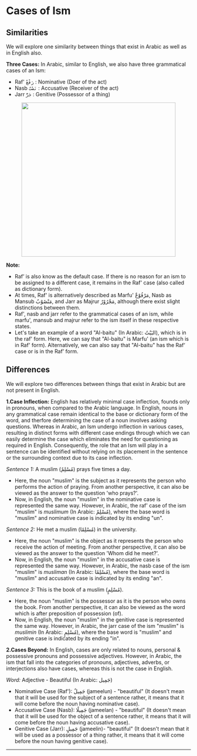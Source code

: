 # Cases of Ism

## Similarities
We will explore one similarity between things that exist in Arabic as well as in English also.

**Three Cases:** In Arabic, similar to English, we also have three grammatical cases of an Ism:
- Raf' `رَفْعٌ` : Nominative (Doer of the act)
- Nasb `نَصْبٌ` : Accusative (Receiver of the act)
- Jarr `جَرٌّ` : Genitive (Possessor of a thing)

<p align="center">
  <img src="https://github.com/mdfnam/QnA/assets/156814846/7113489a-8ca8-4b04-bf18-2ec347a0ff0d" width="420">
</p>

**Note:**
- Raf’ is also know as the default case. If there is no reason for an ism to be assigned to a different case, it remains in the Raf' case (also called as dictionary form).
- At times, Raf' is alternatively described as Marfu' مَرْفُوْعٌ, Nasb as Mansub مَنْصُوْبٌ, and Jarr as Majrur مَجْرُوْرٌ, although there exist slight distinctions between them.
- Raf', nasb and jarr refer to the grammatical cases of an ism, while marfu', mansub and majrur refer to the ism itself in these respective states.
- Let's take an example of a word "Al-baitu" (In Arabic: البَيْتُ), which is in the raf' form. Here, we can say that "Al-baitu" is Marfu' (an ism which is in Raf' form). Alternatively, we can also say that "Al-baitu" has the Raf‘ case or is in the Raf’ form.

## Differences
We will explore two differences between things that exist in Arabic but are not present in English.

**1.Case Inflection:** English has relatively minimal case inflection, founds only in pronouns, when compared to the Arabic language. In English, nouns in any grammatical case remain identical to the base or dictionary form of the word, and therfore determining the case of a noun involves asking questions. Whereas in Arabic, an Ism undergo inflection in various cases, resulting in distinct forms with different case endings through which we can easily determine the case which eliminates the need for questioning as required in English. Consequently, the role that an Ism will play in a sentence can be identified without relying on its placement in the sentence or the surrounding context due to its case inflection.

*Sentence 1:* A muslim (مُسْلِمٌ) prays five times a day.
- Here, the noun "muslim" is the subject as it represents the person who performs the action of praying. From another perspective, it can also be viewed as the answer to the question 'who prays?'.
- Now, in English, the noun "muslim" in the nominative case is represented the same way. However, in Arabic, the raf' case of the ism "muslim" is *muslimum* (In Arabic: مُسْلِمٌ), where the base word is "muslim" and nominative case is indicated by its ending "un".

*Sentence 2:* He met a muslim (مُسْلِمًا) in the university.
- Here, the noun "muslim" is the object as it represents the person who receive the action of meeting. From another perspective, it can also be viewed as the answer to the question 'Whom did he meet?'.
- Now, in English, the noun "muslim" in the accusative case is represented the same way. However, in Arabic, the nasb case of the ism "muslim" is *musliman* (In Arabic: مُسْلِمًا), where the base word is "muslim" and accusative case is indicated by its ending "an".

*Sentence 3:* This is the book of a muslim (مُسْلِمٍ).
- Here, the noun "muslim" is the possessor as it is the person who owns the book. From another perspective, it can also be viewed as the word which is after preposition of possession (of).
- Now, in English, the noun "muslim" in the genitive case is represented the same way. However, in Arabic, the jarr case of the ism "muslim" is *muslimin* (In Arabic: مُسْلِمٍ), where the base word is "muslim" and genitive case is indicated by its ending "in".

**2.Cases Beyond:** In English, cases are only related to nouns, personal & possessive pronouns and possessive adjectives. However, in Arabic, the ism that fall into the categories of pronouns, adjectives, adverbs, or interjections also have cases, whereas this is not the case in English.

*Word:* Adjective - Beautiful (In Arabic: جَمِيل) 
- Nominative Case (Raf'): جَمِيلٌ (jameelun) - "beautiful" (It doesn't mean that it will be used for the subject of a sentence rather, it means that it will come before the noun having nominative case).
- Accusative Case (Nasb): جَمِيلًا (jameelan) - "beautiful" (It doesn't mean that it will be used for the object of a sentence rather, it means that it will come before the noun having accusative case).
- Genitive Case (Jarr): جَمِيلٍ (jameelin)- "beautiful" (It doesn't mean that it will be used as a possessor of a thing rather, it means that it will come before the noun having genitive case).

---
